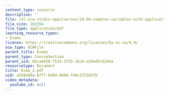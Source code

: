 ```yaml
---
content_type: resource
description: ''
file: /ol-ocw-studio-app/courses/18-04-complex-variables-with-applications-fall-1999/a569e09a8777649d6bb6f49c272101fb_Exam_2.pdf
file_size: 162354
file_type: application/pdf
learning_resource_types:
- Exams
license: https://creativecommons.org/licenses/by-nc-sa/4.0/
ocw_type: OCWFile
parent_title: Exams
parent_type: CourseSection
parent_uid: b6ca4428-f515-3735-1bc6-a29ed5c62d4a
resourcetype: Document
title: Exam_2.pdf
uid: a569e09a-8777-649d-6bb6-f49c272101fb
video_metadata:
  youtube_id: null
---
```

